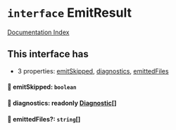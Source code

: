 # `interface` EmitResult

[Documentation Index](../README.md)

## This interface has

- 3 properties:
[emitSkipped](#-emitskipped-boolean),
[diagnostics](#-diagnostics-readonly-diagnostic),
[emittedFiles](#-emittedfiles-string)


#### 📄 emitSkipped: `boolean`



#### 📄 diagnostics: readonly [Diagnostic](../private.interface.Diagnostic/README.md)\[]



#### 📄 emittedFiles?: `string`\[]



